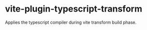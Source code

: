 # vite-plugin-typescript-transform
Applies the typescript compiler during vite transform build phase.
